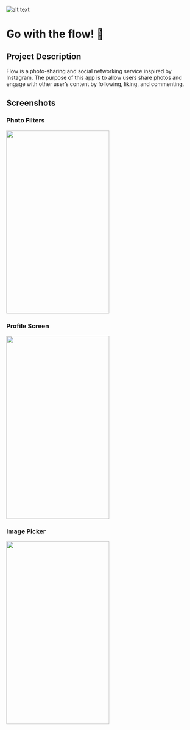 
![alt text](https://i.ibb.co/Rzwjt3w/flow-w.png)


# Go with the flow! 🤍

## Project Description 

Flow is a photo-sharing and social networking service inspired by Instagram. The purpose of this app is to allow users share photos and engage with other user’s content by following, liking, and commenting.

## Screenshots

### Photo Filters
<img src=https://i.ibb.co/HCHLdyD/Screenshot-1604136544.png height="480" width="270">

### Profile Screen
<img src=https://i.ibb.co/HXM3cgN/Screenshot-1604136485.png height="480" width="270">

### Image Picker
<img src=https://i.ibb.co/Vj6LKs4/Screenshot-1604136489.png height="480" width="270">
